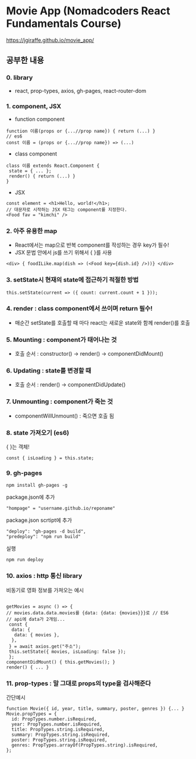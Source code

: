 # Movie App (Nomadcoders React Fundamentals Course)

<https://jgiraffe.github.io/movie_app/>

## 공부한 내용

### 0. library
- react, prop-types, axios, gh-pages, react-router-dom

### 1. component, JSX
- function component
```
function 이름(props or {...//prop name}) { return (...) }
// es6
const 이름 = (props or {...//prop name}) => (...)
```
- class component
```
class 이름 extends React.Component {
 state = { ... };
 render() { return (...) }
}
```
- JSX
```
const element = <h1>Hello, world!</h1>;
// 대문자로 시작하는 JSX 태그는 component를 지정한다.
<Food fav = "kimchi" />
```
### 2. 아주 유용한 map
- React에서는 map으로 반복 component를 작성하는 경우 key가 필수!
- JSX 문법 안에서 js를 쓰기 위해서 { }를 사용

```
<div> { foodILike.map(dish => (<Food key={dish.id} />))} </div>
```

### 3. setState시 현재의 state에 접근하기 적절한 방법

```
this.setState(current => ({ count: current.count + 1 }));
```

### 4. render : class component에서 쓰이며 return 필수!
- 매순간 setState를 호출할 때 마다 react는 새로운 state와 함께 render()를 호출

### 5. Mounting : component가 태어나는 것

- 호출 순서 : constructor() -> render() -> componentDidMount()

### 6. Updating : state를 변경할 때

- 호출 순서 : render() -> componentDidUpdate()

### 7. Unmounting : component가 죽는 것

- componentWillUnmount() : 죽으면 호출 됨

### 8. state 가져오기 (es6)
{ }는 객체!
```
const { isLoading } = this.state;
```
### 9. gh-pages

```
npm install gh-pages -g
```
package.json에 추가
```
"hompage" = "username.github.io/reponame"
```
package.json scrtipt에 추가
```
"deploy": "gh-pages -d build",
"predeploy": "npm run build"
```
실행
```
npm run deploy
```
### 10. axios : http 통신 library
비동기로 영화 정보를 가져오는 예시 
```

getMovies = async () => {
// movies.data.data.movies를 {data: {data: {movies}}}로 // ES6
// api에 data가 2개임...
 const {
  data: {
   data: { movies },
  },
 } = await axios.get("주소");
 this.setState({ movies, isLoading: false });
 };
componentDidMount() { this.getMovies(); }
render() { ... }
```
### 11. prop-types : 말 그대로 props의 type을 검사해준다
간단예시
```
function Movie({ id, year, title, summary, poster, genres }) {... }
Movie.propTypes = {
  id: PropTypes.number.isRequired,
  year: PropTypes.number.isRequired,
  title: PropTypes.string.isRequired,
  summary: PropTypes.string.isRequired,
  poster: PropTypes.string.isRequired,
  genres: PropTypes.arrayOf(PropTypes.string).isRequired,
};
```

